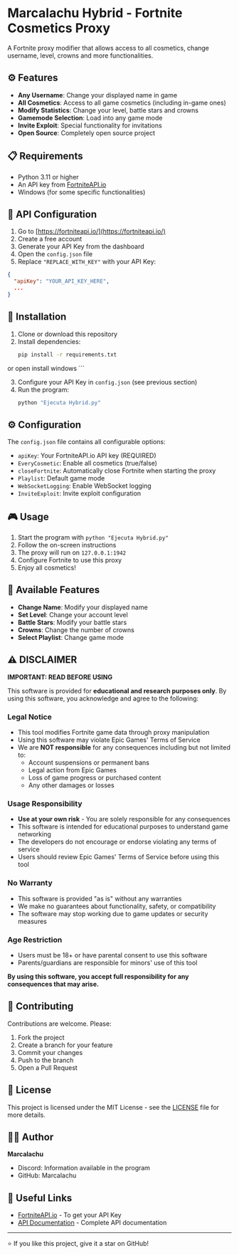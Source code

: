 # Marcalachu Hybrid - Fortnite Cosmetics Proxy



A Fortnite proxy modifier that allows access to all cosmetics, change username, level, crowns and more functionalities.

## ⚙️ Features

- **Any Username**: Change your displayed name in game
- **All Cosmetics**: Access to all game cosmetics (including in-game ones)
- **Modify Statistics**: Change your level, battle stars and crowns
- **Gamemode Selection**: Load into any game mode
- **Invite Exploit**: Special functionality for invitations
- **Open Source**: Completely open source project

## 📋 Requirements

- Python 3.11 or higher
- An API key from [FortniteAPI.io](https://fortniteapi.io/)
- Windows (for some specific functionalities)

## 🔑 API Configuration

1. Go to [https://fortniteapi.io/](https://fortniteapi.io/)
2. Create a free account
3. Generate your API Key from the dashboard
4. Open the `config.json` file
5. Replace `"REPLACE_WITH_KEY"` with your API Key:

```json
{
  "apiKey": "YOUR_API_KEY_HERE",
  ...
}
```

## 🚀 Installation

1. Clone or download this repository
2. Install dependencies:
   ```bash
   pip install -r requirements.txt
  or open install windows ```

3. Configure your API Key in `config.json` (see previous section)
4. Run the program:
   ```bash
   python "Ejecuta Hybrid.py"
   ```

## ⚙️ Configuration

The `config.json` file contains all configurable options:

- `apiKey`: Your FortniteAPI.io API key (REQUIRED)
- `EveryCosmetic`: Enable all cosmetics (true/false)
- `closeFortnite`: Automatically close Fortnite when starting the proxy
- `Playlist`: Default game mode
- `WebSocketLogging`: Enable WebSocket logging
- `InviteExploit`: Invite exploit configuration

## 🎮 Usage

1. Start the program with `python "Ejecuta Hybrid.py"`
2. Follow the on-screen instructions
3. The proxy will run on `127.0.0.1:1942`
4. Configure Fortnite to use this proxy
5. Enjoy all cosmetics!

## 📝 Available Features

- **Change Name**: Modify your displayed name
- **Set Level**: Change your account level
- **Battle Stars**: Modify your battle stars
- **Crowns**: Change the number of crowns
- **Select Playlist**: Change game mode

## ⚠️ DISCLAIMER

**IMPORTANT: READ BEFORE USING**

This software is provided for **educational and research purposes only**. By using this software, you acknowledge and agree to the following:

### Legal Notice
- This tool modifies Fortnite game data through proxy manipulation
- Using this software may violate Epic Games' Terms of Service
- We are **NOT responsible** for any consequences including but not limited to:
  - Account suspensions or permanent bans
  - Legal action from Epic Games
  - Loss of game progress or purchased content
  - Any other damages or losses

### Usage Responsibility
- **Use at your own risk** - You are solely responsible for any consequences
- This software is intended for educational purposes to understand game networking
- The developers do not encourage or endorse violating any terms of service
- Users should review Epic Games' Terms of Service before using this tool

### No Warranty
- This software is provided "as is" without any warranties
- We make no guarantees about functionality, safety, or compatibility
- The software may stop working due to game updates or security measures

### Age Restriction
- Users must be 18+ or have parental consent to use this software
- Parents/guardians are responsible for minors' use of this tool

**By using this software, you accept full responsibility for any consequences that may arise.**

## 🤝 Contributing

Contributions are welcome. Please:

1. Fork the project
2. Create a branch for your feature
3. Commit your changes
4. Push to the branch
5. Open a Pull Request

## 📄 License

This project is licensed under the MIT License - see the [LICENSE](LICENSE) file for more details.

## 👨‍💻 Author

**Marcalachu**
- Discord: Information available in the program
- GitHub: Marcalachu

## 🔗 Useful Links

- [FortniteAPI.io](https://fortniteapi.io/) - To get your API Key
- [API Documentation](https://fortniteapi.io/documentation) - Complete API documentation

---

⭐ If you like this project, give it a star on GitHub!
